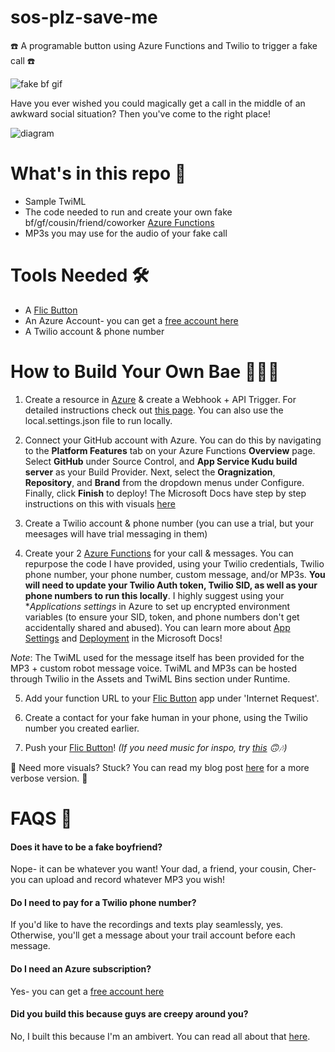 # sos-plz-save-me
☎️ A programable button using Azure Functions and Twilio to trigger a fake call ☎️

![fake bf gif](https://media.giphy.com/media/nnm9NOlVa8yqWbwarv/giphy.gif "Your new fake bf is calling...")

Have you ever wished you could magically get a call in the middle of an awkward social situation?
Then you've come to the right place!

![diagram](https://cdn-images-1.medium.com/max/1600/1*epHpHigBLPGaCK5tuxzn4w.png)

# What's in this repo 📝

+ Sample TwiML
+ The code needed to run and create your own fake bf/gf/cousin/friend/coworker [Azure Functions](https://azure.microsoft.com/en-us/services/functions/?WT.mc_id=sosplzsaveme-github-chcondon)
+ MP3s you may use for the audio of your fake call

# Tools Needed 🛠

+ A [Flic Button](https://amzn.to/2FzdJZo)
+ An Azure Account- you can get a [free account here](https://azure.microsoft.com/en-us/free/?wt.mc_id=sosplzsaveme-github-chcondon)
+ A Twilio account & phone number

# How to Build Your Own Bae 👩🏼‍💻

1. Create a resource in [Azure](https://azure.microsoft.com/en-us/free/?wt.mc_id=sosplzsaveme-github-chcondon) & create a Webhook + API Trigger. For detailed instructions check out [this page](https://docs.microsoft.com/en-us/azure/azure-functions/functions-create-first-azure-function/?wt.mc_id=sosplzsaveme-github-chcondon). You can also use the local.settings.json file to run locally.

2. Connect your GitHub account with Azure. You can do this by navigating to the **Platform Features** tab on your Azure Functions **Overview** page. Select **GitHub** under Source Control, and **App Service Kudu build server** as your Build Provider. Next, select the **Oragnization**, **Repository**, and **Brand** from the dropdown menus under Configure. Finally, click **Finish** to deploy! The Microsoft Docs have step by step instructions on this with visuals [here](https://docs.microsoft.com/en-us/azure/app-service/deploy-continuous-deployment/?WT.mc_id=sosplzsaveme-github-chcondon)

3. Create a Twilio account & phone number (you can use a trial, but your meesages will have trial messaging in them)

4. Create your 2 [Azure Functions](https://azure.microsoft.com/en-us/services/functions/?WT.mc_id=sosplzsaveme-github-chcondon) for your call & messages. You can repurpose the code I have provided, using your Twilio credentials, Twilio phone number, your phone number, custom message, and/or MP3s. **You will need to update your Twilio Auth token, Twilio SID, as well as your phone numbers to run this locally**. I highly suggest using your **Applications settings* in Azure to set up encrypted environment variables (to ensure your SID, token, and phone numbers don't get accidentally shared and abused). You can learn more about [App Settings](https://docs.microsoft.com/en-us/azure/app-service/web-sites-configure/?WT.mc_id=sosplzsaveme-github-chcondon) and [Deployment](https://docs.microsoft.com/en-us/azure/app-service/deploy-continuous-deployment/?WT.mc_id=sosplzsaveme-github-chcondon) in the Microsoft Docs!

*Note*: The TwiML used for the message itself has been provided for the MP3 + custom robot message voice. TwiML and MP3s can be hosted through Twilio in the Assets and TwiML Bins section under Runtime.

5. Add your function URL to your [Flic Button](https://amzn.to/2FzdJZo) app under 'Internet Request'.

6. Create a contact for your fake human in your phone, using the Twilio number you created earlier.

7. Push your [Flic Button](https://amzn.to/2FzdJZo)! *(If you need music for inspo, try [this](https://youtu.be/kAjrKYstfDM?t=102) 🙃🎶)*

🚨 Need more visuals? Stuck? You can read my blog post [here](https://medium.com/@chloecondon/an-ambiverts-guide-to-azure-functions-95931976c565) for a more verbose version. 🚨



# FAQS 🤔

#### Does it have to be a fake boyfriend?
Nope- it can be whatever you want! Your dad, a friend, your cousin, Cher- you can upload and record whatever MP3 you wish!

#### Do I need to pay for a Twilio phone number?
If you'd like to have the recordings and texts play seamlessly, yes.
Otherwise, you'll get a message about your trail account before each message.

#### Do I need an Azure subscription?
Yes- you can get a [free account here](https://azure.microsoft.com/en-us/free/?wt.mc_id=sosplzsaveme-github-chcondon)

#### Did you build this because guys are creepy around you?
No, I built this because I'm an ambivert. You can read all about that [here](https://medium.com/microsoftazure/an-ambiverts-guide-to-azure-functions-95931976c565).
